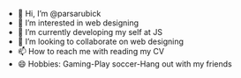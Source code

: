 - 👋 Hi, I’m @parsarubick
- 👀 I’m interested in web designing
- 🌱 I’m currently developing my self at JS 
- 💞️ I’m looking to collaborate on web designing
- 📫 How to reach me with reading my CV
- 😄 Hobbies: Gaming-Play soccer-Hang out with my friends

<!---
parsarubick/parsarubick is a ✨ special ✨ repository because its `README.md` (this file) appears on your GitHub profile.
You can click the Preview link to take a look at your changes.
--->
